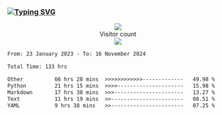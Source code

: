 ### <a href="https://git.io/typing-svg"><img src="https://readme-typing-svg.herokuapp.com?font=Fira+Code&pause=1000&width=435&lines=+Hi+%F0%9F%91%8B+There+is+Chenghow" alt="Typing SVG" /></a>
<p align="center"> 
  <img src="https://github-readme-stats.vercel.app/api?username=chenghow&show_icons=true"><br>
  Visitor count<br>
  <img src="https://profile-counter.glitch.me/chenghow/count.svg">
</p>

<!--START_SECTION:waka-->

```txt
From: 23 January 2023 - To: 16 November 2024

Total Time: 133 hrs

Other          66 hrs 28 mins  >>>>>>>>>>>>-------------   49.98 %
Python         21 hrs 15 mins  >>>>---------------------   15.98 %
Markdown       17 hrs 38 mins  >>>----------------------   13.27 %
Text           11 hrs 19 mins  >>-----------------------   08.51 %
YAML           9 hrs 38 mins   >>-----------------------   07.25 %
```

<!--END_SECTION:waka-->
